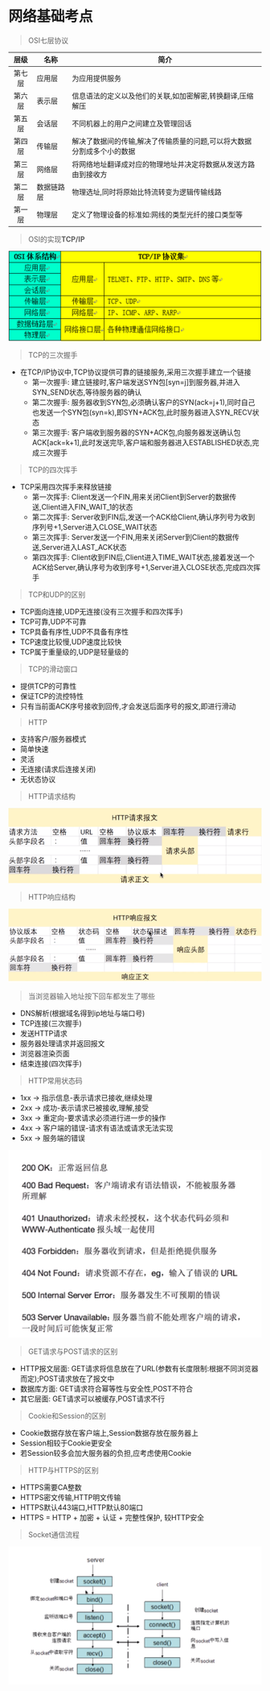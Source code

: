 # 网络基础考点

> OSI七层协议

| 层级 | 名称 | 简介 |
| :-: | - | - |
| 第七层 | 应用层 | 为应用提供服务 |
| 第六层 | 表示层 | 信息语法的定义以及他们的关联,如加密解密,转换翻译,压缩解压 |
| 第五层 | 会话层 | 不同机器上的用户之间建立及管理回话 |
| 第四层 | 传输层 | 解决了数据间的传输,解决了传输质量的问题,可以将大数据分割成多个小的数据 |
| 第三层 | 网络层 | 将网络地址翻译成对应的物理地址并决定将数据从发送方路由到接收方 |
| 第二层 | 数据链路层 | 物理选址,同时将原始比特流转变为逻辑传输线路 |
| 第一层 | 物理层 | 定义了物理设备的标准如:网线的类型光纤的接口类型等 |

> OSI的实现**TCP/IP**

![](./img/image01.png)

> TCP的三次握手

* 在TCP/IP协议中,TCP协议提供可靠的链接服务,采用三次握手建立一个链接
  * 第一次握手: 建立链接时,客户端发送SYN包[syn=j]到服务器,并进入SYN_SEND状态,等待服务器的确认
  * 第二次握手: 服务器收到SYN包,必须确认客户的SYN(ack=j+1),同时自己也发送一个SYN包(syn=k),即SYN+ACK包,此时服务器进入SYN_RECV状态
  * 第三次握手: 客户端收到服务器的SYN+ACK包,向服务器发送确认包ACK[ack=k+1],此时发送完毕,客户端和服务器进入ESTABLISHED状态,完成三次握手

> TCP的四次挥手

* TCP采用四次挥手来释放链接
  * 第一次挥手: Client发送一个FIN,用来关闭Client到Server的数据传送,Client进入FIN_WAIT_1的状态
  * 第二次挥手: Server收到FIN后,发送一个ACK给Client,确认序列号为收到序列号+1,Server进入CLOSE_WAIT状态
  * 第三次挥手: Server发送一个FIN,用来关闭Server到Client的数据传送,Server进入LAST_ACK状态
  * 第四次挥手: Client收到FIN后,Client进入TIME_WAIT状态,接着发送一个ACK给Server,确认序号为收到序号+1,Server进入CLOSE状态,完成四次挥手

> TCP和UDP的区别

* TCP面向连接,UDP无连接(没有三次握手和四次挥手)
* TCP可靠,UDP不可靠
* TCP具备有序性,UDP不具备有序性
* TCP速度比较慢,UDP速度比较快
* TCP属于重量级的,UDP是轻量级的

> TCP的滑动窗口

* 提供TCP的可靠性
* 保证TCP的流控特性
* 只有当前面ACK序号接收到回传,才会发送后面序号的报文,即进行滑动

> HTTP

* 支持客户/服务器模式
* 简单快速
* 灵活
* 无连接(请求后连接关闭)
* 无状态协议

> HTTP请求结构

![](./img/image02.png)

> HTTP响应结构

![](./img/image03.png)

> 当浏览器输入地址按下回车都发生了哪些

* DNS解析(根据域名得到ip地址与端口号)
* TCP连接(三次握手)
* 发送HTTP请求
* 服务器处理请求并返回报文
* 浏览器渲染页面
* 结束连接(四次挥手)

> HTTP常用状态码

* 1xx -> 指示信息-表示请求已接收,继续处理
* 2xx -> 成功-表示请求已被接收,理解,接受
* 3xx -> 重定向-要求请求必须进行进一步的操作
* 4xx -> 客户端的错误-请求有语法或请求无法实现
* 5xx -> 服务端的错误

![](./img/image04.png)

> GET请求与POST请求的区别

* HTTP报文层面: GET请求将信息放在了URL(参数有长度限制:根据不同浏览器而定);POST请求放在了报文中
* 数据库方面: GET请求符合幂等性与安全性,POST不符合
* 其它层面: GET请求可以被缓存,POST请求不行

> Cookie和Session的区别

* Cookie数据存放在客户端上,Session数据存放在服务器上
* Session相较于Cookie更安全
* 若Session较多会加大服务器的负担,应考虑使用Cookie

> HTTP与HTTPS的区别

* HTTPS需要CA整数
* HTTPS密文传输,HTTP明文传输
* HTTPS默认443端口,HTTP默认80端口
* HTTPS = HTTP + 加密 + 认证 + 完整性保护, 较HTTP安全

> Socket通信流程

![](./img/image05.png)
